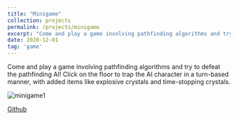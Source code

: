```yaml
---
title: "Minigame"
collection: projects
permalink: /projects/minigame
excerpt: "Come and play a game involving pathfinding algorithms and try to defeat the pathfinding AI! Click on the floor to trap the AI character in a turn-based manner, with added items like explosive crystals and time-stopping crystals. <br/><img src='/images/minigame1.png'>"
date: 2020-12-01
tag: 'game'
---
```


Come and play a game involving pathfinding algorithms and try to defeat the pathfinding AI! Click on the floor to trap the AI character in a turn-based manner, with added items like explosive crystals and time-stopping crystals.


![minigame1](http://jinjinhe2001.github.io/images/minigame1.png)

[Github](https://github.com/jinjinhe2001/minigame)
